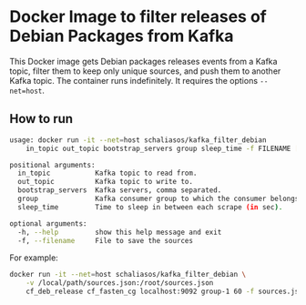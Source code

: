 # Docker Image to filter releases of Debian Packages from Kafka

This Docker image gets Debian packages releases events from a Kafka topic,
filter them to keep only unique sources, and push them to another Kafka topic.
The container runs indefinitely. It requires the options
`--net=host`.

How to run
----------

```bash
usage: docker run -it --net=host schaliasos/kafka_filter_debian
    in_topic out_topic bootstrap_servers group sleep_time -f FILENAME [-h]

positional arguments:
  in_topic           Kafka topic to read from.
  out_topic          Kafka topic to write to.
  bootstrap_servers  Kafka servers, comma separated.
  group              Kafka consumer group to which the consumer belongs.
  sleep_time         Time to sleep in between each scrape (in sec).

optional arguments:
  -h, --help         show this help message and exit
  -f, --filename     File to save the sources
```

For example:

```bash
docker run -it --net=host schaliasos/kafka_filter_debian \
    -v /local/path/sources.json:/root/sources.json
    cf_deb_release cf_fasten_cg localhost:9092 group-1 60 -f sources.json
```

